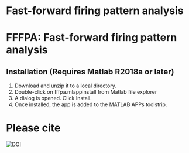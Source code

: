 # Fast-forward firing pattern analysis

# FFFPA: Fast-forward firing pattern analysis

## Installation (Requires Matlab R2018a or later)
1. Download and unzip it to a local directory. 
2. Double-click on fffpa.mlappinstall from Matlab file explorer
3. A dialog is opened. Click Install.
4. Once installed, the app is added to the MATLAB APPs toolstrip.


# Please cite
[![DOI](https://zenodo.org/badge/DOI/10.5281/zenodo.3667731.svg)](https://doi.org/10.5281/zenodo.3667731)


